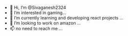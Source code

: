 - 👋 Hi, I’m @Sivaganesh2324
- 👀 I’m interested in gaming...
- 🌱 I’m currently learning and developing react projects ...
- 💞️ I’m looking to work on amazon ...
- 📫 no need to reach me ...

<!---
Sivaganesh2324/Sivaganesh2324 is a ✨ special ✨ repository because its `README.md` (this file) appears on your GitHub profile.
You can click the Preview link to take a look at your changes.
--->
